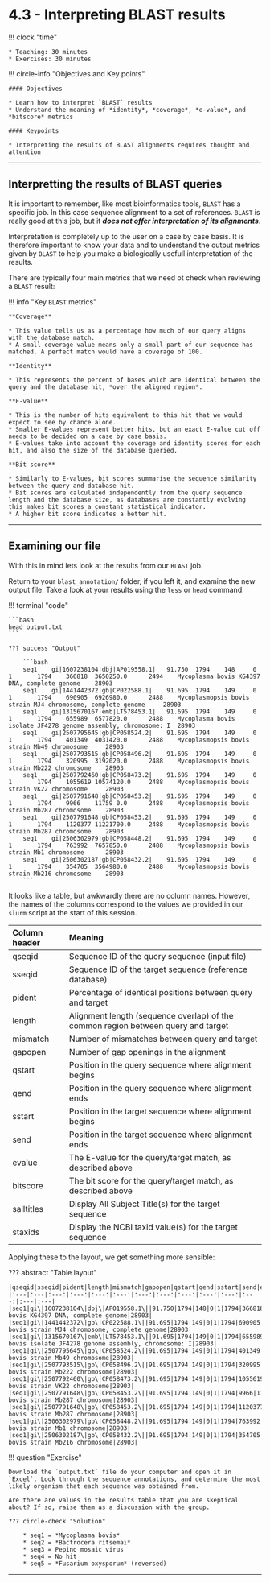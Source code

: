 # 4.3 - Interpreting BLAST results

!!! clock "time"

    * Teaching: 30 minutes
    * Exercises: 30 minutes

!!! circle-info "Objectives and Key points"

    #### Objectives

    * Learn how to interpret `BLAST` results 
    * Understand the meaning of *identity*, *coverage*, *e-value*, and *bitscore* metrics
    
    #### Keypoints
    
    * Interpreting the results of BLAST alignments requires thought and attention 

---

## Interpretting the results of BLAST queries

It is important to remember, like most bioinformatics tools, `BLAST` has a specific job. In this case sequence alignment to a set of references. `BLAST` is really good at this job, but it **_does not offer interpretation of its alignments_**.

Interpretation is completely up to the user on a case by case basis. It is therefore important to know your data and to understand the output metrics given by `BLAST` to help you make a biologically usefull interpretation of the results. 

There are typically four main metrics that we need ot check when reviewing a `BLAST` result:

!!! info "Key `BLAST` metrics"

    **Coverage**

    * This value tells us as a percentage how much of our query aligns with the database match. 
    * A small coverage value means only a small part of our sequence has matched. A perfect match would have a coverage of 100. 

    **Identity**

    * This represents the percent of bases which are identical between the query and the database hit, *over the aligned region*.

    **E-value**

    * This is the number of hits equivalent to this hit that we would expect to see by chance alone.
    * Smaller E-values represent better hits, but an exact E-value cut off needs to be decided on a case by case basis.
    * E-values take into account the coverage and identity scores for each hit, and also the size of the database queried.

    **Bit score** 

    * Similarly to E-values, bit scores summarise the sequence similarity between the query and database hit.
    * Bit scores are calculated independently from the query sequence length and the database size, as databases are constantly evolving this makes bit scores a constant statistical indicator.
    * A higher bit score indicates a better hit. 

---

## Examining our file

With this in mind lets look at the results from our `BLAST` job.

Return to your `blast_annotation/` folder, if you left it, and examine the new output file. Take a look at your results using the `less` or `head` command.

!!! terminal "code"

    ```bash
    head output.txt
    ```

    ??? success "Output"

        ```bash
        seq1    gi|1607238104|dbj|AP019558.1|   91.750  1794    148     0       1       1794    366818  3650250.0      2494    Mycoplasma bovis KG4397 DNA, complete genome    28903
        seq1    gi|1441442372|gb|CP022588.1|    91.695  1794    149     0       1       1794    690905  6926980.0      2488    Mycoplasmopsis bovis strain MJ4 chromosome, complete genome     28903
        seq1    gi|1315670167|emb|LT578453.1|   91.695  1794    149     0       1       1794    655989  6577820.0      2488    Mycoplasma bovis isolate JF4278 genome assembly, chromosome: I  28903
        seq1    gi|2507795645|gb|CP058524.2|    91.695  1794    149     0       1       1794    401349  4031420.0      2488    Mycoplasmopsis bovis strain Mb49 chromosome     28903
        seq1    gi|2507793515|gb|CP058496.2|    91.695  1794    149     0       1       1794    320995  3192020.0      2488    Mycoplasmopsis bovis strain Mb222 chromosome    28903
        seq1    gi|2507792460|gb|CP058473.2|    91.695  1794    149     0       1       1794    1055619 10574120.0     2488    Mycoplasmopsis bovis strain VK22 chromosome     28903
        seq1    gi|2507791648|gb|CP058453.2|    91.695  1794    149     0       1       1794    9966    11759 0.0      2488    Mycoplasmopsis bovis strain Mb287 chromosome    28903
        seq1    gi|2507791648|gb|CP058453.2|    91.695  1794    149     0       1       1794    1120377 11221700.0     2488    Mycoplasmopsis bovis strain Mb287 chromosome    28903
        seq1    gi|2506302979|gb|CP058448.2|    91.695  1794    149     0       1       1794    763992  7657850.0      2488    Mycoplasmopsis bovis strain Mb1 chromosome      28903
        seq1    gi|2506302187|gb|CP058432.2|    91.695  1794    149     0       1       1794    354705  3564980.0      2488    Mycoplasmopsis bovis strain Mb216 chromosome    28903
        ```

It looks like a table, but awkwardly there are no column names. However, the names of the columns correspond to the values we provided in our `slurm` script at the start of this session.

|Column header|Meaning|
|:---|:---|
|qseqid|Sequence ID of the query sequence (input file)|
|sseqid|Sequence ID of the target sequence (reference database)|
|pident|Percentage of identical positions between query and target|
|length|Alignment length (sequence overlap) of the common region between query and target|
|mismatch|Number of mismatches between query and target|
|gapopen|Number of gap openings in the alignment|
|qstart|Position in the query sequence where alignment begins|
|qend|Position in the query sequence where alignment ends|
|sstart|Position in the target sequence where alignment begins|
|send|Position in the target sequence where alignment ends|
|evalue|The E-value for the query/target match, as described above|
|bitscore|The bit score for the query/target match, as described above|
|salltitles|Display All Subject Title(s) for the target sequence|
|staxids|Display the NCBI taxid value(s) for the target sequence|

Applying these to the layout, we get something more sensible:

??? abstract "Table layout"

    |qseqid|sseqid|pident|length|mismatch|gapopen|qstart|qend|sstart|send|evalue|bitscore|salltitles|staxids|
    |:---|:---|:---:|:---:|:---:|:---:|:---:|:---:|:---:|:---:|:---:|:---:|:---|:---|
    |seq1|gi\|1607238104\|dbj\|AP019558.1\||91.750|1794|148|0|1|1794|366818|365025|0.0|2494|Mycoplasma bovis KG4397 DNA, complete genome|28903|
    |seq1|gi\|1441442372\|gb\|CP022588.1\||91.695|1794|149|0|1|1794|690905|692698|0.0|2488|Mycoplasmopsis bovis strain MJ4 chromosome, complete genome|28903|
    |seq1|gi\|1315670167\|emb\|LT578453.1\||91.695|1794|149|0|1|1794|655989|657782|0.0|2488|Mycoplasma bovis isolate JF4278 genome assembly, chromosome: I|28903|
    |seq1|gi\|2507795645\|gb\|CP058524.2\||91.695|1794|149|0|1|1794|401349|403142|0.0|2488|Mycoplasmopsis bovis strain Mb49 chromosome|28903|
    |seq1|gi\|2507793515\|gb\|CP058496.2\||91.695|1794|149|0|1|1794|320995|319202|0.0|2488|Mycoplasmopsis bovis strain Mb222 chromosome|28903|
    |seq1|gi\|2507792460\|gb\|CP058473.2\||91.695|1794|149|0|1|1794|1055619|1057412|0.0|2488|Mycoplasmopsis bovis strain VK22 chromosome|28903|
    |seq1|gi\|2507791648\|gb\|CP058453.2\||91.695|1794|149|0|1|1794|9966|11759|0.0|2488|Mycoplasmopsis bovis strain Mb287 chromosome|28903|
    |seq1|gi\|2507791648\|gb\|CP058453.2\||91.695|1794|149|0|1|1794|1120377|1122170|0.0|2488|Mycoplasmopsis bovis strain Mb287 chromosome|28903|
    |seq1|gi\|2506302979\|gb\|CP058448.2\||91.695|1794|149|0|1|1794|763992|765785|0.0|2488|Mycoplasmopsis bovis strain Mb1 chromosome|28903|
    |seq1|gi\|2506302187\|gb\|CP058432.2\||91.695|1794|149|0|1|1794|354705|356498|0.0|2488|Mycoplasmopsis bovis strain Mb216 chromosome|28903|

!!! question "Exercise"

    Download the `output.txt` file do your computer and open it in `Excel`. Look through the sequence annotations, and determine the most likely organism that each sequence was obtained from.

    Are there are values in the results table that you are skeptical about? If so, raise them as a discussion with the group.

    ??? circle-check "Solution"

        * seq1 = *Mycoplasma bovis*
        * seq2 = *Bactrocera ritsemai*
        * seq3 = Pepino mosaic virus
        * seq4 = No hit
        * seq5 = *Fusarium oxysporum* (reversed)

---
